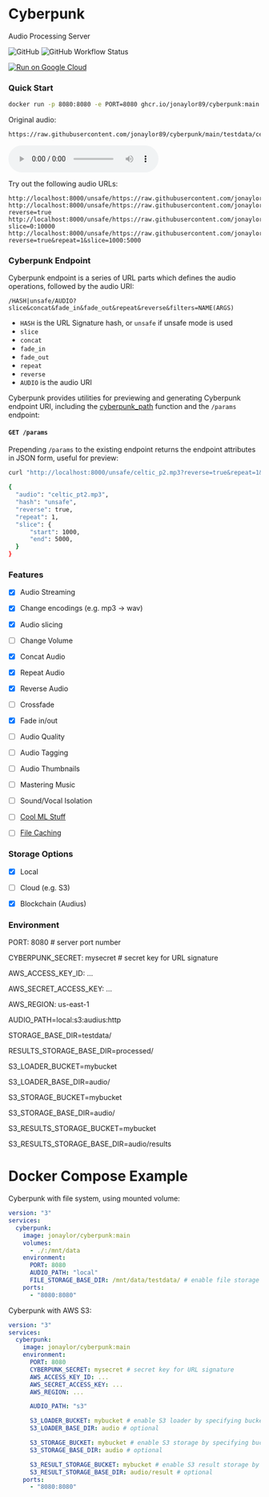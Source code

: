 
# Cyberpunk

Audio Processing Server

![GitHub](https://img.shields.io/github/license/jonaylor89/cyberpunk?logo=MIT) ![GitHub Workflow Status](https://img.shields.io/github/workflow/status/jonaylor89/cyberpunk/Docker)

[![Run on Google Cloud](https://deploy.cloud.run/button.svg)](https://deploy.cloud.run?git_repo=https://github.com/jonaylor89/cyberpunk)


### Quick Start

```sh
docker run -p 8080:8080 -e PORT=8080 ghcr.io/jonaylor89/cyberpunk:main
```

Original audio:
```sh
https://raw.githubusercontent.com/jonaylor89/cyberpunk/main/testdata/celtic_pt2.mp3
```

![](testdata/celtic_pt2.mp3)


Try out the following audio URLs:
```
http://localhost:8000/unsafe/https://raw.githubusercontent.com/jonaylor89/cyberpunk/main/testdata/celtic_pt2.mp3
http://localhost:8000/unsafe/https://raw.githubusercontent.com/jonaylor89/cyberpunk/main/testdata/celtic_pt2.mp3?reverse=true
http://localhost:8000/unsafe/https://raw.githubusercontent.com/jonaylor89/cyberpunk/main/testdata/celtic_pt2.mp3?slice=0:10000
http://localhost:8000/unsafe/https://raw.githubusercontent.com/jonaylor89/cyberpunk/main/testdata/celtic_pt2.mp3?reverse=true&repeat=1&slice=1000:5000

```

### Cyberpunk Endpoint

Cyberpunk endpoint is a series of URL parts which defines the audio operations, followed by the audio URI:

```
/HASH|unsafe/AUDIO?slice&concat&fade_in&fade_out&repeat&reverse&filters=NAME(ARGS)
```

- `HASH` is the URL Signature hash, or `unsafe` if unsafe mode is used
- `slice`
- `concat`
- `fade_in`
- `fade_out`
- `repeat`
- `reverse`
- `AUDIO` is the audio URI


Cyberpunk provides utilities for previewing and generating Cyberpunk endpoint URI, including the [cyberpunk_path](https://github.com/jonaylor89/cyberpunk/tree/main/cyberpunk/processing.py) function and the `/params` endpoint:

#### `GET /params`

Prepending `/params` to the existing endpoint returns the endpoint attributes in JSON form, useful for preview:

```sh
curl "http://localhost:8000/unsafe/celtic_p2.mp3?reverse=true&repeat=1&slice=1000:5000"

{
  "audio": "celtic_pt2.mp3",
  "hash": "unsafe",
  "reverse": true,
  "repeat": 1,
  "slice": {
      "start": 1000,
      "end": 5000,
  }
}
```

### Features

- [x] Audio Streaming

- [x] Change encodings (e.g. mp3 -> wav)
- [x] Audio slicing
- [ ] Change Volume
- [x] Concat Audio
- [x] Repeat Audio
- [x] Reverse Audio
- [ ] Crossfade
- [x] Fade in/out
- [ ] Audio Quality
- [ ] Audio Tagging
- [ ] Audio Thumbnails
- [ ] Mastering Music

- [ ] Sound/Vocal Isolation

- [ ] [Cool ML Stuff](https://github.com/spotify/pedalboard)

- [ ] [File Caching](https://gist.github.com/ruanbekker/75d98a0d5cab5d6a562c70b4be5ba86d)

### Storage Options

- [x] Local
- [ ] Cloud (e.g. S3)
- [x] Blockchain (Audius)


### Environment

PORT: 8080 # server port number

CYBERPUNK_SECRET: mysecret # secret key for URL signature

AWS_ACCESS_KEY_ID: ...

AWS_SECRET_ACCESS_KEY: ...

AWS_REGION: us-east-1

AUDIO_PATH=local:s3:audius:http

STORAGE_BASE_DIR=testdata/

RESULTS_STORAGE_BASE_DIR=processed/

S3_LOADER_BUCKET=mybucket

S3_LOADER_BASE_DIR=audio/

S3_STORAGE_BUCKET=mybucket

S3_STORAGE_BASE_DIR=audio/

S3_RESULTS_STORAGE_BUCKET=mybucket

S3_RESULTS_STORAGE_BASE_DIR=audio/results


# Docker Compose Example

Cyberpunk with file system, using mounted volume:

```yaml
version: "3"
services:
  cyberpunk:
    image: jonaylor/cyberpunk:main
    volumes:
      - ./:/mnt/data
    environment:
      PORT: 8080
      AUDIO_PATH: "local"
      FILE_STORAGE_BASE_DIR: /mnt/data/testdata/ # enable file storage by specifying base dir
    ports:
      - "8080:8080"
```

Cyberpunk with AWS S3:

```yaml
version: "3"
services:
  cyberpunk:
    image: jonaylor/cyberpunk:main
    environment:
      PORT: 8080
      CYBERPUNK_SECRET: mysecret # secret key for URL signature
      AWS_ACCESS_KEY_ID: ...
      AWS_SECRET_ACCESS_KEY: ...
      AWS_REGION: ...

      AUDIO_PATH: "s3"

      S3_LOADER_BUCKET: mybucket # enable S3 loader by specifying bucket
      S3_LOADER_BASE_DIR: audio # optional

      S3_STORAGE_BUCKET: mybucket # enable S3 storage by specifying bucket
      S3_STORAGE_BASE_DIR: audio # optional

      S3_RESULT_STORAGE_BUCKET: mybucket # enable S3 result storage by specifying bucket
      S3_RESULT_STORAGE_BASE_DIR: audio/result # optional
    ports:
      - "8080:8080"
```